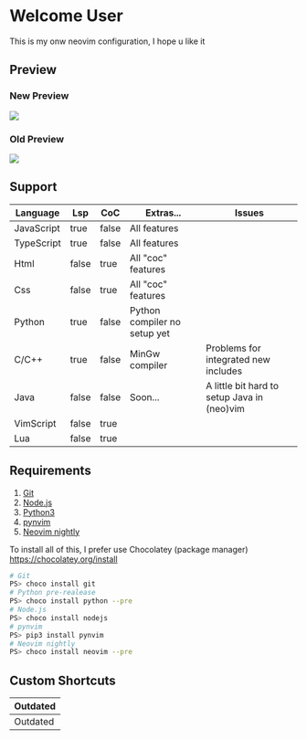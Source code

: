# Welcome User
This is my onw neovim configuration, I hope u like it

## Preview

### New Preview
![](https://github.com/sssimxn/nvim4win/blob/stable/newpreview.png)

### Old Preview
![](https://github.com/sssimxn/nvim4win/blob/stable/preview.png)

## Support

<table>
	<thead>
		<tr>
			<th>Language</th>
			<th>Lsp</th>
			<th>CoC</th>
			<th>Extras...</th>
			<th>Issues</th>
		</tr>
	</thead>
	<tbody>
		<tr>
			<td>JavaScript</td>
			<td>true</td>
			<td>false</td>
			<td>All features</td>
			<td></td>
		</tr>
		<tr>
			<td>TypeScript</td>
			<td>true</td>
			<td>false</td>
			<td>All features</td>
			<td></td>
		</tr>
		<tr>
			<td>Html</td>
			<td>false</td>
			<td>true</td>
			<td>All "coc" features</td>
			<td></td>
		</tr>
		<tr>
			<td>Css</td>
			<td>false</td>
			<td>true</td>
			<td>All "coc" features</td>
			<td></td>
		</tr>
		<tr>
			<td>Python</td>
			<td>true</td>
			<td>false</td>
			<td>Python compiler no setup yet</td>
			<td></td>
		</tr>
		<tr>
			<td>C/C++</td>
			<td>true</td>
			<td>false</td>
			<td>MinGw compiler</td>
			<td>Problems for integrated new includes</td>
		</tr>
		<tr>
			<td>Java</td>
			<td>false</td>
			<td>false</td>
			<td>Soon...</td>
			<td>A little bit hard to setup Java in (neo)vim</td>
		</tr>
		<tr>
			<td>VimScript</td>
			<td>false</td>
			<td>true</td>
			<td></td>
			<td></td>
		</tr>
		<tr>
			<td>Lua</td>
			<td>false</td>
			<td>true</td>
			<td></td>
			<td></td>
		</tr>
	</tbody>
</table>

## Requirements

1. [Git](https://git-scm.com/downloads)
2. [Node.js](https://nodejs.org/es/download/)
3. [Python3](https://www.python.org/downloads/) 
4. [pynvim](https://github.com/neovim/pynvim) 
5. [Neovim nightly](https://github.com/neovim/neovim/releases/tag/nightly)

To install all of this, I prefer use Chocolatey (package manager)
https://chocolatey.org/install
```bash
# Git
PS> choco install git
# Python pre-realease
PS> choco install python --pre 
# Node.js
PS> choco install nodejs
# pynvim
PS> pip3 install pynvim
# Neovim nightly
PS> choco install neovim --pre 
```

## Custom Shortcuts

<table>
	<thead>
		<tr>
			<th>Outdated</th>
		</tr>
	</thead>
	<tbody>
		<tr>
			<td>Outdated</td>
		</tr>
	</tbody>
</table>
